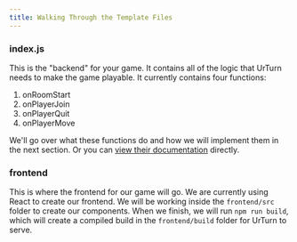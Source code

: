 ```yaml
---
title: Walking Through the Template Files
---
```


### index.js

This is the "backend" for your game. It contains all of the logic that UrTurn needs to make the game playable. It currently contains four functions:

1. onRoomStart
2. onPlayerJoin
3. onPlayerQuit
4. onPlayerMove

We'll go over what these functions do and how we will implement them in the next section. Or you can [view their documentation](/docs/backend) directly.

### frontend

This is where the frontend for our game will go. We are currently using React to create our frontend. We will be working inside the ```frontend/src``` folder to create our components. When we finish, we will run ```npm run build```, which will create a compiled build in the ```frontend/build``` folder for UrTurn to serve.
